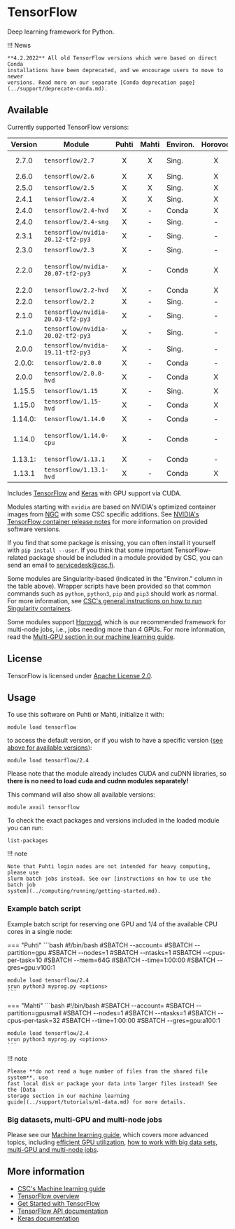 # TensorFlow

Deep learning framework for Python.

!!! News

    **4.2.2022** All old TensorFlow versions which were based on direct Conda
    installations have been deprecated, and we encourage users to move to newer
    versions. Read more on our separate [Conda deprecation page](../support/deprecate-conda.md).


## Available

Currently supported TensorFlow versions:

| Version | Module                            | Puhti | Mahti | Environ. | Horovod | Notes                           |
|:-------:|-----------------------------------|:-----:|:-----:|----------|:-------:|---------------------------------|
| 2.7.0   | `tensorflow/2.7`                  | X     | X     | Sing.    | X       | default version                 |
| 2.6.0   | `tensorflow/2.6`                  | X     | X     | Sing.    | X       |                                 |
| 2.5.0   | `tensorflow/2.5`                  | X     | X     | Sing.    | X       |                                 |
| 2.4.1   | `tensorflow/2.4`                  | X     | X     | Sing.    | X       |                                 |
| 2.4.0   | `tensorflow/2.4-hvd`              | X     | -     | Conda    | X       | *deprecated*                    |
| 2.4.0   | `tensorflow/2.4-sng`              | X     | -     | Sing.    | -       |                                 |
| 2.3.1   | `tensorflow/nvidia-20.12-tf2-py3` | X     | -     | Sing.    | -       |                                 |
| 2.3.0   | `tensorflow/2.3`                  | X     | -     | Sing.    | -       |                                 |
| 2.2.0   | `tensorflow/nvidia-20.07-tf2-py3` | X     | -     | Conda    | X       | experimental Horovod support    |
| 2.2.0   | `tensorflow/2.2-hvd`              | X     | -     | Conda    | X       | *deprecated*                    |
| 2.2.0   | `tensorflow/2.2`                  | X     | -     | Sing.    | -       |                                 |
| 2.1.0   | `tensorflow/nvidia-20.03-tf2-py3` | X     | -     | Sing.    | -       |                                 |
| 2.1.0   | `tensorflow/nvidia-20.02-tf2-py3` | X     | -     | Sing.    | -       |                                 |
| 2.0.0   | `tensorflow/nvidia-19.11-tf2-py3` | X     | -     | Sing.    | -       |                                 |
| 2.0.0:  | `tensorflow/2.0.0`                | X     | -     | Conda    | -       | *deprecated*                    |
| 2.0.0   | `tensorflow/2.0.0-hvd`            | X     | -     | Conda    | X       | *deprecated*                    |
| 1.15.5  | `tensorflow/1.15`                 | X     | -     | Sing.    | X       |                                 |
| 1.15.0  | `tensorflow/1.15-hvd`             | X     | -     | Conda    | X       | *deprecated*                    |
| 1.14.0: | `tensorflow/1.14.0`               | X     | -     | Conda    | -       | *deprecated*                    |
| 1.14.0  | `tensorflow/1.14.0-cpu`           | X     | -     | Conda    | -       | *deprecated*,<br/> optimized for CPU |
| 1.13.1: | `tensorflow/1.13.1`               | X     | -     | Conda    | -       | *deprecated*                    |
| 1.13.1  | `tensorflow/1.13.1-hvd`           | X     | -     | Conda    | X       | *deprecated*                    |

Includes [TensorFlow](https://www.tensorflow.org/) and
[Keras](https://keras.io/) with GPU support via CUDA.

Modules starting with `nvidia` are based on NVIDIA's optimized container images
from [NGC](https://ngc.nvidia.com/catalog/containers/nvidia:tensorflow) with
some CSC specific additions. See [NVIDIA's TensorFlow container release
notes](https://docs.nvidia.com/deeplearning/frameworks/tensorflow-release-notes/index.html)
for more information on provided software versions.

If you find that some package is missing, you can often install it yourself with
`pip install --user`. If you think that some important TensorFlow-related
package should be included in a module provided by CSC, you can send an email to
[servicedesk@csc.fi](mailto:servicedesk@csc.fi).

Some modules are Singularity-based (indicated in the "Environ." column in the
table above). Wrapper scripts have been provided so that common commands such as
`python`, `python3`, `pip` and `pip3` should work as normal. For more
information, see [CSC's general instructions on how to run Singularity
containers](../computing/containers/run-existing.md).

Some modules support [Horovod](https://horovod.ai/), which is our recommended
framework for multi-node jobs, i.e., jobs needing more than 4 GPUs. For more
information, read the [Multi-GPU section in our machine learning
guide](../support/tutorials/ml-multi.md).


## License

TensorFlow is licensed under [Apache License
2.0](https://github.com/tensorflow/tensorflow/blob/master/LICENSE).

## Usage

To use this software on Puhti or Mahti, initialize it with:

```text
module load tensorflow
```

to access the default version, or if you wish to have a specific version ([see
above for available versions](#available)):

```text
module load tensorflow/2.4
```

Please note that the module already includes CUDA and cuDNN libraries, so
**there is no need to load cuda and cudnn modules separately!**

This command will also show all available versions:

```text
module avail tensorflow
```

To check the exact packages and versions included in the loaded module you can
run:

```text
list-packages
```

!!! note 

    Note that Puhti login nodes are not intended for heavy computing, please use
    slurm batch jobs instead. See our [instructions on how to use the batch job
    system](../computing/running/getting-started.md).

### Example batch script

Example batch script for reserving one GPU and 1/4 of the available CPU cores in
a single node:

=== "Puhti"
    ```bash
    #!/bin/bash
    #SBATCH --account=<project>
    #SBATCH --partition=gpu
    #SBATCH --nodes=1
    #SBATCH --ntasks=1
    #SBATCH --cpus-per-task=10
    #SBATCH --mem=64G
    #SBATCH --time=1:00:00
    #SBATCH --gres=gpu:v100:1
    
    module load tensorflow/2.4
    srun python3 myprog.py <options>
    ```
    
=== "Mahti"
    ```bash
    #!/bin/bash
    #SBATCH --account=<project>
    #SBATCH --partition=gpusmall
    #SBATCH --nodes=1
    #SBATCH --ntasks=1
    #SBATCH --cpus-per-task=32
    #SBATCH --time=1:00:00
    #SBATCH --gres=gpu:a100:1
    
    module load tensorflow/2.4
    srun python3 myprog.py <options>
    ```


!!! note

    Please **do not read a huge number of files from the shared file system**, use
    fast local disk or package your data into larger files instead! See the [Data
    storage section in our machine learning
    guide](../support/tutorials/ml-data.md) for more details.

### Big datasets, multi-GPU and multi-node jobs

Please see our [Machine learning guide](../support/tutorials/ml-guide.md), which
covers more advanced topics, including [efficient GPU
utilization](../support/tutorials/gpu-ml.md), [how to work with big data
sets](../support/tutorials/ml-data.md), [multi-GPU and multi-node
jobs](../support/tutorials/ml-multi.md).


## More information

- [CSC's Machine learning guide](../support/tutorials/ml-guide.md)
- [TensorFlow overview](https://www.tensorflow.org/overview/)
- [Get Started with TensorFlow](https://www.tensorflow.org/tutorials)
- [TensorFlow API documentation](https://www.tensorflow.org/api_docs/python/tf)
- [Keras documentation](https://keras.io/)
